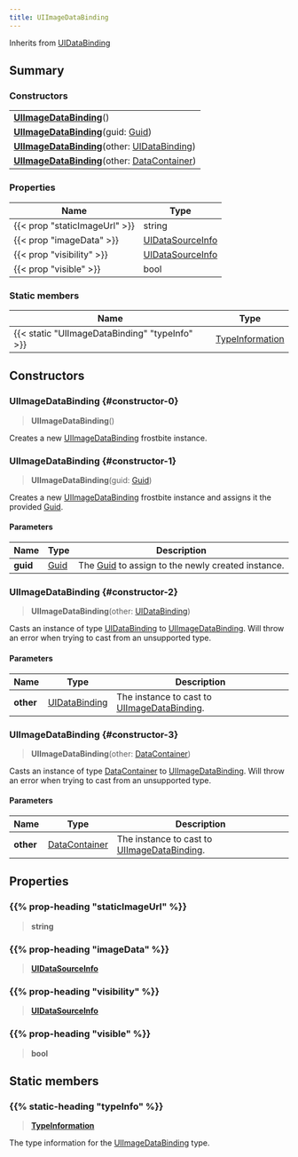 ```yaml
---
title: UIImageDataBinding
---
```


Inherits from [UIDataBinding](/vext/ref/fb/uidatabinding)

## Summary

### Constructors

|  |
| --- |
| **[UIImageDataBinding](#constructor-0)**() |
| **[UIImageDataBinding](#constructor-1)**(guid: [Guid](/vext/ref/shared/type/guid)) |
| **[UIImageDataBinding](#constructor-2)**(other: [UIDataBinding](/vext/ref/fb/uidatabinding)) |
| **[UIImageDataBinding](#constructor-3)**(other: [DataContainer](/vext/ref/shared/type/datacontainer)) |

### Properties

| Name | Type |
| ---- | ---- |
| {{< prop "staticImageUrl" >}} | string |
| {{< prop "imageData" >}} | [UIDataSourceInfo](/vext/ref/fb/uidatasourceinfo) |
| {{< prop "visibility" >}} | [UIDataSourceInfo](/vext/ref/fb/uidatasourceinfo) |
| {{< prop "visible" >}} | bool |

### Static members

| Name | Type |
| ---- | ---- |
| {{< static "UIImageDataBinding" "typeInfo" >}} | [TypeInformation](/vext/ref/shared/type/typeinformation) |

## Constructors

### UIImageDataBinding {#constructor-0}

> **UIImageDataBinding**()

Creates a new [UIImageDataBinding](/vext/ref/fb/uiimagedatabinding) frostbite instance.

### UIImageDataBinding {#constructor-1}

> **UIImageDataBinding**(guid: [Guid](/vext/ref/shared/type/guid))

Creates a new [UIImageDataBinding](/vext/ref/fb/uiimagedatabinding) frostbite instance and assigns it the provided [Guid](/vext/ref/shared/type/guid).

#### Parameters

| Name | Type | Description |
| ---- | ---- | ----------- |
| **guid** | [Guid](/vext/ref/shared/type/guid) | The [Guid](/vext/ref/shared/type/guid) to assign to the newly created instance. |

### UIImageDataBinding {#constructor-2}

> **UIImageDataBinding**(other: [UIDataBinding](/vext/ref/fb/uidatabinding))

Casts an instance of type [UIDataBinding](/vext/ref/fb/uidatabinding) to [UIImageDataBinding](/vext/ref/fb/uiimagedatabinding). Will throw an error when trying to cast from an unsupported type.

#### Parameters

| Name | Type | Description |
| ---- | ---- | ----------- |
| **other** | [UIDataBinding](/vext/ref/fb/uidatabinding) | The instance to cast to [UIImageDataBinding](/vext/ref/fb/uiimagedatabinding). |

### UIImageDataBinding {#constructor-3}

> **UIImageDataBinding**(other: [DataContainer](/vext/ref/shared/type/datacontainer))

Casts an instance of type [DataContainer](/vext/ref/shared/type/datacontainer) to [UIImageDataBinding](/vext/ref/fb/uiimagedatabinding). Will throw an error when trying to cast from an unsupported type.

#### Parameters

| Name | Type | Description |
| ---- | ---- | ----------- |
| **other** | [DataContainer](/vext/ref/shared/type/datacontainer) | The instance to cast to [UIImageDataBinding](/vext/ref/fb/uiimagedatabinding). |

## Properties

### {{% prop-heading "staticImageUrl" %}}

> **string**

### {{% prop-heading "imageData" %}}

> **[UIDataSourceInfo](/vext/ref/fb/uidatasourceinfo)**

### {{% prop-heading "visibility" %}}

> **[UIDataSourceInfo](/vext/ref/fb/uidatasourceinfo)**

### {{% prop-heading "visible" %}}

> **bool**

## Static members

### {{% static-heading "typeInfo" %}}

> **[TypeInformation](/vext/ref/shared/type/typeinformation)**

The type information for the [UIImageDataBinding](/vext/ref/fb/uiimagedatabinding) type.

